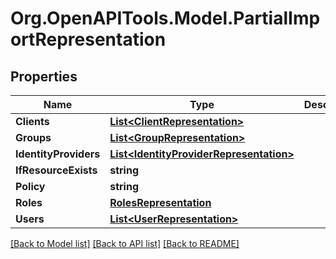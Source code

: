 # Org.OpenAPITools.Model.PartialImportRepresentation

## Properties

Name | Type | Description | Notes
------------ | ------------- | ------------- | -------------
**Clients** | [**List&lt;ClientRepresentation&gt;**](ClientRepresentation.md) |  | [optional] 
**Groups** | [**List&lt;GroupRepresentation&gt;**](GroupRepresentation.md) |  | [optional] 
**IdentityProviders** | [**List&lt;IdentityProviderRepresentation&gt;**](IdentityProviderRepresentation.md) |  | [optional] 
**IfResourceExists** | **string** |  | [optional] 
**Policy** | **string** |  | [optional] 
**Roles** | [**RolesRepresentation**](RolesRepresentation.md) |  | [optional] 
**Users** | [**List&lt;UserRepresentation&gt;**](UserRepresentation.md) |  | [optional] 

[[Back to Model list]](../README.md#documentation-for-models) [[Back to API list]](../README.md#documentation-for-api-endpoints) [[Back to README]](../README.md)

